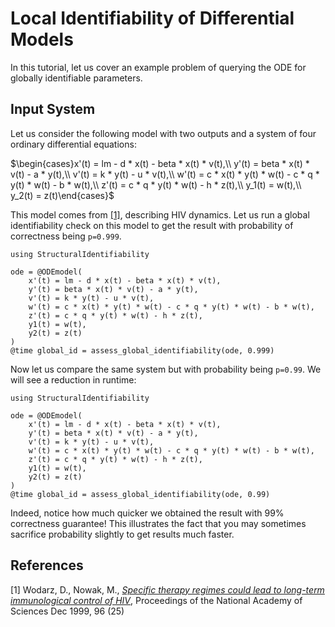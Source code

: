 # Local Identifiability of Differential Models

In this tutorial, let us cover an example problem of querying the ODE for globally identifiable parameters.

## Input System

Let us consider the following model with two outputs and a system of four ordinary differential equations:

$\begin{cases}x'(t) = lm - d * x(t) - beta * x(t) * v(t),\\
    y'(t) = beta * x(t) * v(t) - a * y(t),\\
    v'(t) = k * y(t) - u * v(t),\\
    w'(t) = c * x(t) * y(t) * w(t) - c * q * y(t) * w(t) - b * w(t),\\
    z'(t) = c * q * y(t) * w(t) - h * z(t),\\
    y_1(t) = w(t),\\
    y_2(t) = z(t)\end{cases}$

This model comes from [[1]](#hiv), describing HIV dynamics. Let us run a global identifiability check on this model to get the result with probability of correctness being `p=0.999`.

```@repl
using StructuralIdentifiability

ode = @ODEmodel(
    x'(t) = lm - d * x(t) - beta * x(t) * v(t),
    y'(t) = beta * x(t) * v(t) - a * y(t),
    v'(t) = k * y(t) - u * v(t),
    w'(t) = c * x(t) * y(t) * w(t) - c * q * y(t) * w(t) - b * w(t),
    z'(t) = c * q * y(t) * w(t) - h * z(t),
    y1(t) = w(t),
    y2(t) = z(t)
)
@time global_id = assess_global_identifiability(ode, 0.999)
```

Now let us compare the same system but with probability being `p=0.99`. We will see a reduction in runtime:

```@repl
using StructuralIdentifiability

ode = @ODEmodel(
    x'(t) = lm - d * x(t) - beta * x(t) * v(t),
    y'(t) = beta * x(t) * v(t) - a * y(t),
    v'(t) = k * y(t) - u * v(t),
    w'(t) = c * x(t) * y(t) * w(t) - c * q * y(t) * w(t) - b * w(t),
    z'(t) = c * q * y(t) * w(t) - h * z(t),
    y1(t) = w(t),
    y2(t) = z(t)
)
@time global_id = assess_global_identifiability(ode, 0.99)
```

Indeed, notice how much quicker we obtained the result with 99% correctness guarantee! This illustrates the fact that you may sometimes sacrifice probability slightly to get results much faster.

## References

<a id="hiv">[1]</a> Wodarz, D., Nowak, M.,
[*Specific therapy regimes could lead to long-term immunological control of HIV*](https://doi.org/10.1073/pnas.96.25.14464),
Proceedings of the National Academy of Sciences Dec 1999, 96 (25)

